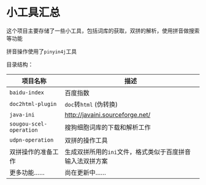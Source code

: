 # 小工具汇总

这个项目主要存储了一些小工具，包括词库的获取，双拼的解析，使用拼音做搜索等功能

拼音操作使用了`pinyin4j`工具

目录结构：

| 项目名称                | 描述                                                      |
| ----------------------- | --------------------------------------------------------- |
| `baidu-index`           | 百度指数                                                  |
| `doc2html-plugin`       | `doc`转`html` (伪转换)                                    |
| `java-ini`              | http://javaini.sourceforge.net/                           |
| `sougou-scel-operation` | 搜狗细胞词库的下载和解析工作                              |
| `udpn-operation`        | 双拼的操作工具                                            |
| 双拼操作的准备工作      | 生成双拼所用的`ini`文件，格式类似于百度拼音输入法双拼方案 |
| 更多功能……              | 尚在更新中……                                              |

